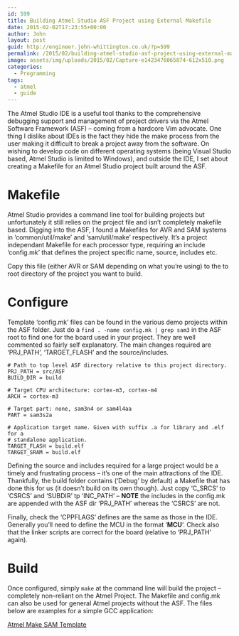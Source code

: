 ```yaml
---
id: 599
title: Building Atmel Studio ASF Project using External Makefile
date: 2015-02-02T17:23:55+00:00
author: John
layout: post
guid: http://engineer.john-whittington.co.uk/?p=599
permalink: /2015/02/building-atmel-studio-asf-project-using-external-makefile/
image: assets/img/uploads/2015/02/Capture-e1423476065874-612x510.png
categories:
  - Programming
tags:
  - atmel
  - guide
---
```

The Atmel Studio IDE is a useful tool thanks to the comprehensive debugging support and management of project drivers via the Atmel Software Framework (ASF) &#8211; coming from a hardcore Vim advocate. One thing I dislike about IDEs is the fact they hide the make process from the user making it difficult to break a project away from the software. On wishing to develop code on different operating systems (being Visual Studio based, Atmel Studio is limited to Windows), and outside the IDE, I set about creating a Makefile for an Atmel Studio project built around the ASF.

<!--more-->

# Makefile

Atmel Studio provides a command line tool for building projects but unfortunately it still relies on the project file and isn&#8217;t completely makefile based. Digging into the ASF, I found a Makefiles for AVR and SAM systems in &#8216;common/util/make&#8217; and &#8216;sam/util/make&#8217; respectively. It&#8217;s a project independant Makefile for each processor type, requiring an include &#8216;config.mk&#8217; that defines the project specific name, source, includes etc.

Copy this file (either AVR or SAM depending on what you&#8217;re using) to the to root directory of the project you want to build.

# Configure

Template &#8216;config.mk&#8217; files can be found in the various demo projects within the ASF folder. Just do a `find . -name config.mk | grep sam3` in the ASF root to find one for the board used in your project. They are well commented so fairly self explanatory. The main changes required are &#8216;PRJ&#95;PATH&#8217;, &#8216;TARGET&#95;FLASH&#8217; and the source/includes.

    # Path to top level ASF directory relative to this project directory.
    PRJ_PATH = src/ASF
    BUILD_DIR = build
    
    # Target CPU architecture: cortex-m3, cortex-m4
    ARCH = cortex-m3
    
    # Target part: none, sam3n4 or sam4l4aa
    PART = sam3s2a
    
    # Application target name. Given with suffix .a for library and .elf for a
    # standalone application.
    TARGET_FLASH = build.elf
    TARGET_SRAM = build.elf
    

Defining the source and includes required for a large project would be a timely and frustrating process &#8211; it&#8217;s one of the main attractions of the IDE. Thankfully, the build folder contains (&#8216;Debug&#8217; by default) a Makefile that has done this for us (it doesn&#8217;t build on its own though). Just copy &#8216;C&#95;SRCS&#8217; to &#8216;CSRCS&#8217; and &#8216;SUBDIR&#8217; tp &#8216;INC&#95;PATH&#8217; &#8211; **NOTE** the includes in the config.mk are appended with the ASF dir &#8216;PRJ&#95;PATH&#8217; whereas the &#8216;CSRCS&#8217; are not.

Finally, check the &#8216;CPPFLAGS&#8217; defines are the same as those in the IDE. Generally you&#8217;ll need to define the MCU in the format &#8216;**MCU**&#8216;. Check also that the linker scripts are correct for the board (relative to &#8216;PRJ&#95;PATH&#8217; again).

# Build

Once configured, simply `make` at the command line will build the project &#8211; completely non-reliant on the Atmel Project. The Makefile and config.mk can also be used for general Atmel projects without the ASF. The files below are examples for a simple GCC application:

[Atmel Make SAM Template](http://engineer.john-whittington.co.ukassets/img/uploads/2015/02/Atmel-Make.zip)